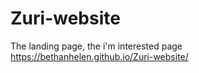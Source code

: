 # Zuri-website
The landing page, the i'm interested page
https://bethanhelen.github.io/Zuri-website/
